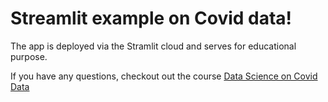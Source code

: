 # Streamlit example on Covid data!

The app is deployed via the Stramlit cloud and serves for educational purpose.

If you have any questions, checkout out the course  [Data Science on Covid Data](https://bit.ly/3sM0cYR)
